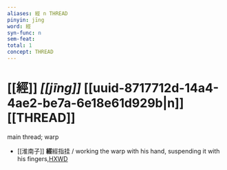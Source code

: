 ```yaml
---
aliases: 經 n THREAD
pinyin: jīng
word: 經
syn-func: n
sem-feat: 
total: 1
concept: THREAD 
---
```

# [[經]] *[[jīng]]*  [[uuid-8717712d-14a4-4ae2-be7a-6e18e61d929b|n]] [[THREAD]]
main thread; warp
 - [[淮南子]] **經**經指挂 / working the warp with his hand, suspending it with his fingers,[HXWD](https://hxwd.org/textview.html?location=KR3j0010_tls_013-2a.13)